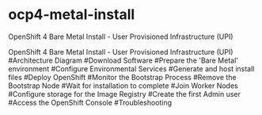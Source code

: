 # ocp4-metal-install
OpenShift 4 Bare Metal Install - User Provisioned Infrastructure (UPI)

OpenShift 4 Bare Metal Install - User Provisioned Infrastructure (UPI)
#Architecture Diagram
#Download Software
#Prepare the 'Bare Metal' environment
#Configure Environmental Services
#Generate and host install files
#Deploy OpenShift
#Monitor the Bootstrap Process
#Remove the Bootstrap Node
#Wait for installation to complete
#Join Worker Nodes
#Configure storage for the Image Registry
#Create the first Admin user
#Access the OpenShift Console
#Troubleshooting
